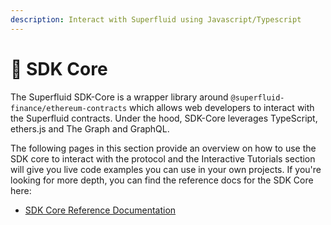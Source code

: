 ```yaml
---
description: Interact with Superfluid using Javascript/Typescript
---
```


# 📀 SDK Core

The Superfluid SDK-Core is a wrapper library around `@superfluid-finance/ethereum-contracts` which allows web developers to interact with the Superfluid contracts. Under the hood, SDK-Core leverages TypeScript, ethers.js and The Graph and GraphQL.

The following pages in this section provide an overview on how to use the SDK core to interact with the protocol and the Interactive Tutorials section will give you live code examples you can use in your own projects. If you're looking for more depth, you can find the reference docs for the SDK Core here:

* [SDK Core Reference Documentation](https://refs.superfluid.finance/sdk-core@0.3.2/)
